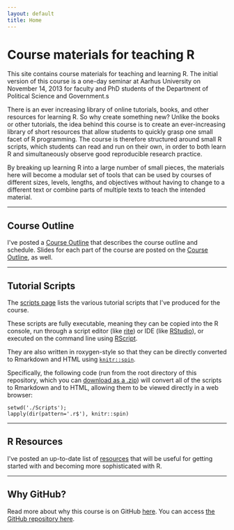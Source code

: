 ```yaml
---
layout: default
title: Home
---
```


# Course materials for teaching R #

This site contains course materials for teaching and learning R. The initial version of this course is a one-day seminar at Aarhus University on November 14, 2013 for faculty and PhD students of the Department of Political Science and Government.s

There is an ever increasing library of online tutorials, books, and other resources for learning R. So why create something new? Unlike the books or other tutorials, the idea behind this course is to create an ever-increasing library of short resources that allow students to quickly grasp one small facet of R programming. The course is therefore structured around small R scripts, which students can read and run on their own, in order to both learn R and simultaneously observe good reproducible research practice.

By breaking up learning R into a large number of small pieces, the materials here will become a modular set of tools that can be used by courses of different sizes, levels, lengths, and objectives without having to change to a different text or combine parts of multiple texts to teach the intended material.


---
## Course Outline ##

I've posted a [Course Outline](CourseOutline.html) that describes the course outline and schedule. Slides for each part of the course are posted on the [Course Outline](CourseOutline.html), as well.


---
## Tutorial Scripts ##
The [scripts page](Scripts.html) lists the various tutorial scripts that I've produced for the course.

These scripts are fully executable, meaning they can be copied into the R console, run through a script editor (like [rite](https://github.com/leeper/rite)) or IDE (like [RStudio](http://www.rstudio.com)), or executed on the command line using [RScript](http://stat.ethz.ch/R-manual/R-devel/library/utils/html/Rscript.html).

They are also written in roxygen-style so that they can be directly converted to Rmarkdown and HTML using [`knitr::spin`](http://yihui.name/knitr/demo/stitch/).

Specifically, the following code (run from the root directory of this repository, which you can [download as a .zip](https://github.com/leeper/Rcourse/archive/gh-pages.zip)) will convert all of the scripts to Rmarkdown and to HTML, allowing them to be viewed directly in a web browser:

```
setwd('./Scripts');
lapply(dir(pattern='.r$'), knitr::spin)
```


---
## R Resources ##
I've posted an up-to-date list of [resources](Resources.html) that will be useful for getting started with and becoming more sophisticated with R.


---
## Why GitHub? ##

Read more about why this course is on GitHub [here](fork.html). You can access [the GitHub repository here](https://github.com/leeper/Rcourse).

